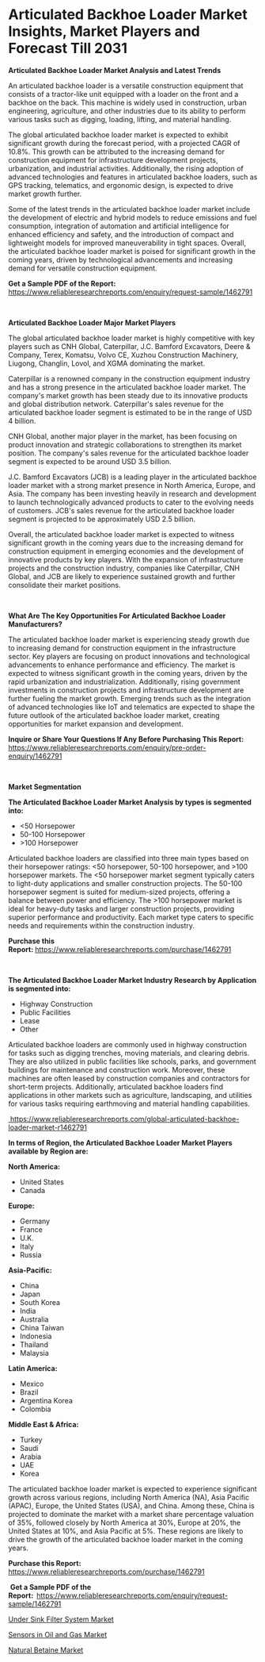 <p><h1>Articulated Backhoe Loader Market Insights, Market Players and Forecast Till 2031</h1></p><p><strong>Articulated Backhoe Loader Market Analysis and Latest Trends</strong></p>
<p><p>An articulated backhoe loader is a versatile construction equipment that consists of a tractor-like unit equipped with a loader on the front and a backhoe on the back. This machine is widely used in construction, urban engineering, agriculture, and other industries due to its ability to perform various tasks such as digging, loading, lifting, and material handling.</p><p>The global articulated backhoe loader market is expected to exhibit significant growth during the forecast period, with a projected CAGR of 10.8%. This growth can be attributed to the increasing demand for construction equipment for infrastructure development projects, urbanization, and industrial activities. Additionally, the rising adoption of advanced technologies and features in articulated backhoe loaders, such as GPS tracking, telematics, and ergonomic design, is expected to drive market growth further.</p><p>Some of the latest trends in the articulated backhoe loader market include the development of electric and hybrid models to reduce emissions and fuel consumption, integration of automation and artificial intelligence for enhanced efficiency and safety, and the introduction of compact and lightweight models for improved maneuverability in tight spaces. Overall, the articulated backhoe loader market is poised for significant growth in the coming years, driven by technological advancements and increasing demand for versatile construction equipment.</p></p>
<p><strong>Get a Sample PDF of the Report:&nbsp;</strong> <a href="https://www.reliableresearchreports.com/enquiry/request-sample/1462791">https://www.reliableresearchreports.com/enquiry/request-sample/1462791</a></p>
<p>&nbsp;</p>
<p><strong>Articulated Backhoe Loader Major Market Players</strong></p>
<p><p>The global articulated backhoe loader market is highly competitive with key players such as CNH Global, Caterpillar, J.C. Bamford Excavators, Deere & Company, Terex, Komatsu, Volvo CE, Xuzhou Construction Machinery, Liugong, Changlin, Lovol, and XGMA dominating the market. </p><p>Caterpillar is a renowned company in the construction equipment industry and has a strong presence in the articulated backhoe loader market. The company's market growth has been steady due to its innovative products and global distribution network. Caterpillar's sales revenue for the articulated backhoe loader segment is estimated to be in the range of USD 4 billion.</p><p>CNH Global, another major player in the market, has been focusing on product innovation and strategic collaborations to strengthen its market position. The company's sales revenue for the articulated backhoe loader segment is expected to be around USD 3.5 billion.</p><p>J.C. Bamford Excavators (JCB) is a leading player in the articulated backhoe loader market with a strong market presence in North America, Europe, and Asia. The company has been investing heavily in research and development to launch technologically advanced products to cater to the evolving needs of customers. JCB's sales revenue for the articulated backhoe loader segment is projected to be approximately USD 2.5 billion.</p><p>Overall, the articulated backhoe loader market is expected to witness significant growth in the coming years due to the increasing demand for construction equipment in emerging economies and the development of innovative products by key players. With the expansion of infrastructure projects and the construction industry, companies like Caterpillar, CNH Global, and JCB are likely to experience sustained growth and further consolidate their market positions.</p></p>
<p>&nbsp;</p>
<p><strong>What Are The Key Opportunities For Articulated Backhoe Loader Manufacturers?</strong></p>
<p><p>The articulated backhoe loader market is experiencing steady growth due to increasing demand for construction equipment in the infrastructure sector. Key players are focusing on product innovations and technological advancements to enhance performance and efficiency. The market is expected to witness significant growth in the coming years, driven by the rapid urbanization and industrialization. Additionally, rising government investments in construction projects and infrastructure development are further fueling the market growth. Emerging trends such as the integration of advanced technologies like IoT and telematics are expected to shape the future outlook of the articulated backhoe loader market, creating opportunities for market expansion and development.</p></p>
<p><strong>Inquire or Share Your Questions If Any Before Purchasing This Report:</strong> <a href="https://www.reliableresearchreports.com/enquiry/pre-order-enquiry/1462791">https://www.reliableresearchreports.com/enquiry/pre-order-enquiry/1462791</a></p>
<p>&nbsp;</p>
<p><strong>Market Segmentation</strong></p>
<p><strong>The Articulated Backhoe Loader Market Analysis by types is segmented into:</strong></p>
<p><ul><li><50 Horsepower</li><li>50-100 Horsepower</li><li>>100 Horsepower</li></ul></p>
<p><p>Articulated backhoe loaders are classified into three main types based on their horsepower ratings: <50 horsepower, 50-100 horsepower, and >100 horsepower markets. The <50 horsepower market segment typically caters to light-duty applications and smaller construction projects. The 50-100 horsepower segment is suited for medium-sized projects, offering a balance between power and efficiency. The >100 horsepower market is ideal for heavy-duty tasks and larger construction projects, providing superior performance and productivity. Each market type caters to specific needs and requirements within the construction industry.</p></p>
<p><strong>Purchase this Report:&nbsp;</strong><a href="https://www.reliableresearchreports.com/purchase/1462791">https://www.reliableresearchreports.com/purchase/1462791</a></p>
<p>&nbsp;</p>
<p><strong>The Articulated Backhoe Loader Market Industry Research by Application is segmented into:</strong></p>
<p><ul><li>Highway Construction</li><li>Public Facilities</li><li>Lease</li><li>Other</li></ul></p>
<p><p>Articulated backhoe loaders are commonly used in highway construction for tasks such as digging trenches, moving materials, and clearing debris. They are also utilized in public facilities like schools, parks, and government buildings for maintenance and construction work. Moreover, these machines are often leased by construction companies and contractors for short-term projects. Additionally, articulated backhoe loaders find applications in other markets such as agriculture, landscaping, and utilities for various tasks requiring earthmoving and material handling capabilities.</p></p>
<p><a href="https://www.reliableresearchreports.com/global-articulated-backhoe-loader-market-r1462791">&nbsp;https://www.reliableresearchreports.com/global-articulated-backhoe-loader-market-r1462791</a></p>
<p><strong>In terms of Region, the Articulated Backhoe Loader Market Players available by Region are:</strong></p>
<p>
    <p> <strong> North America: </strong>
        <ul>
            <li>United States</li>
            <li>Canada</li>
        </ul>
        </p> 
    <p> <strong> Europe: </strong>
        <ul>
            <li>Germany</li>
            <li>France</li>
            <li>U.K.</li>
            <li>Italy</li>
            <li>Russia</li>
        </ul>
        </p> 
    <p> <strong> Asia-Pacific: </strong>
        <ul>
            <li>China</li>
            <li>Japan</li>
            <li>South Korea</li>
            <li>India</li>
            <li>Australia</li>
            <li>China Taiwan</li>
            <li>Indonesia</li>
            <li>Thailand</li>
            <li>Malaysia</li>
        </ul>
        </p> 
    <p> <strong> Latin America: </strong>
        <ul>
            <li>Mexico</li>
            <li>Brazil</li>
            <li>Argentina Korea</li>
            <li>Colombia</li>
        </ul>
        </p> 
    <p> <strong> Middle East & Africa: </strong>
        <ul>
            <li>Turkey</li>
            <li>Saudi</li>
            <li>Arabia</li>
            <li>UAE</li>
            <li>Korea</li>
        </ul>
    </p>
    </p>
<p><p>The articulated backhoe loader market is expected to experience significant growth across various regions, including North America (NA), Asia Pacific (APAC), Europe, the United States (USA), and China. Among these, China is projected to dominate the market with a market share percentage valuation of 35%, followed closely by North America at 30%, Europe at 20%, the United States at 10%, and Asia Pacific at 5%. These regions are likely to drive the growth of the articulated backhoe loader market in the coming years.</p></p>
<p><strong>Purchase this Report: </strong><a href="https://www.reliableresearchreports.com/purchase/1462791">https://www.reliableresearchreports.com/purchase/1462791</a></p>
<p>&nbsp;<strong>Get a Sample PDF of the Report:&nbsp;&nbsp;</strong><a href="https://www.reliableresearchreports.com/enquiry/request-sample/1462791">https://www.reliableresearchreports.com/enquiry/request-sample/1462791</a></p>
<p><strong></strong></p>
<p><p><a href="https://github.com/RickHolmes3/Market-Research-Report-List-4/blob/main/under-sink-filter-system-market.md">Under Sink Filter System Market</a></p><p><a href="https://www.linkedin.com/pulse/sensors-oil-gas-market-trends-forecast-competitive-analysis-o2eyc?trackingId=%2Ftk0QXDmz5npOQBMod3Itg%3D%3D">Sensors in Oil and Gas Market</a></p><p><a href="https://www.linkedin.com/pulse/natural-betaine-market-size-reveals-best-marketing-channels-w601c?trackingId=7DOh4pkjNKvCvnuUQJVY1Q%3D%3D">Natural Betaine Market</a></p></p>